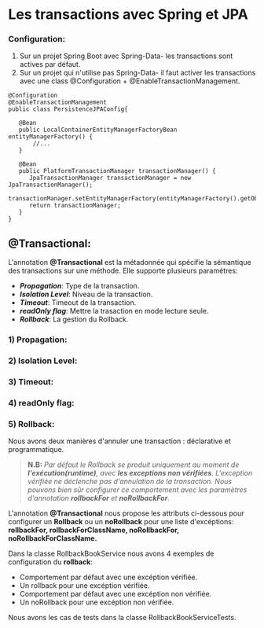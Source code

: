 # Les transactions avec Spring et JPA

### Configuration:
1) Sur un projet Spring Boot avec Spring-Data- les transactions sont actives par défaut.
2) Sur un projet qui n'utilise pas Spring-Data- il faut activer les transactions avec une class @Configuration + @EnableTransactionManagement.
```
@Configuration
@EnableTransactionManagement
public class PersistenceJPAConfig{

   @Bean
   public LocalContainerEntityManagerFactoryBean entityManagerFactory() {
       //...
   }

   @Bean
   public PlatformTransactionManager transactionManager() {
      JpaTransactionManager transactionManager = new JpaTransactionManager();
      transactionManager.setEntityManagerFactory(entityManagerFactory().getObject());
      return transactionManager;
   }
}
```

## @Transactional:
L'annotation **@Transactional** est la métadonnée qui spécifie la sémantique des transactions sur une méthode. Elle supporte plusieurs paramétres:
+ **_Propagation_**: Type de la transaction.
+ **_Isolation Level_**: Niveau de la transaction.
+ **_Timeout_**: Timeout de la transaction.
+ **_readOnly flag_**: Mettre la trasaction en mode lecture seule.
+ **_Rollback_**: La gestion du Rollback.

### **1) Propagation:**
### **2) Isolation Level:**
### **3) Timeout:**
### **4) readOnly flag:**
### **5) Rollback:**
Nous avons deux manières d'annuler une transaction : déclarative et programmatique.
> **N.B:** _Par défaut le Rollback se produit uniquement au moment de **l'exécution(runtime)**, avec **les exceptions non vérifiées**. L'exception vérifiée ne déclenche pas d'annulation de la transaction. Nous pouvons bien sûr configurer ce comportement avec les paramètres d'annotation **rollbackFor** et **noRollbackFor**._

L'annotation **@Transactional** nous propose les attributs ci-dessous pour configurer un **Rollback** ou un **noRollback** pour une liste d'excéptions:
**rollbackFor, rollbackForClassName, noRollbackFor, noRollbackForClassName.**

Dans la classe RollbackBookService nous avons 4 exemples de configuration du **rollback**:
- Comportement par défaut avec une excéption vérifiée.
- Un rollback pour une excéption vérifiée.
- Comportement par défaut avec une excéption non vérifiée.
- Un noRollback pour une excéption non vérifiée.

Nous avons les cas de tests dans la classe RollbackBookServiceTests.
